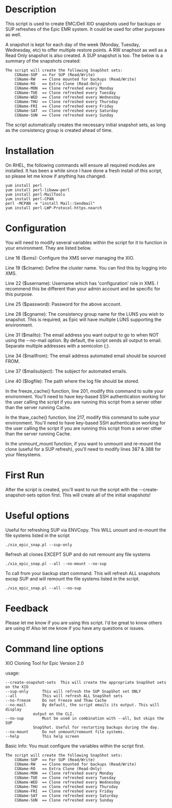 # Description
This script is used to create EMC/Dell XIO snapshots used for backups or SUP refreshes of the Epic EMR system. It could be used for other purposes as well.

A snapshot is kept for each day of the week (Monday, Tuesday, Wednesday, etc) to offer multiple restore points. A RW snaphsot as well as a Read Only snapshot is also created. A SUP snapshot is too. The below is a summary of the snapshots created:

	The script will create the following SnapShot sets:
		CGName-SUP	== For SUP (Read/Write)
		CGName-RW	== Clone mounted for backups (Read/Write)
		CGName-RO	== Extra Clone (Read-Only)
		CGName-MON	== Clone refreshed every Monday
		CGName-TUE	== Clone refreshed every Tuesday
		CGName-WED	== Clone refreshed every Wednesday
		CGName-THU	== Clone refreshed every Thursday
		CGName-FRI	== Clone refreshed every Friday
		CGName-SAT	== Clone refreshed every Saturday
		CGName-SUN	== Clone refreshed every Sunday

The script automatically creates the necessary initial snapshot sets, as long as the consistency group is created ahead of time.

# Installation

On RHEL, the following commands will ensure all required modules are installed. It has been a while since I have done a fresh install of this script, so please let me know if anything has changed.

	yum install perl
	yum install perl-libwww-perl
	yum install perl-MailTools
	yum install perl-CPAN
	perl -MCPAN -e "install Mail::Sendmail"
	yum install perl-LWP-Protocol-https.noarch

# Configuration

You will need to modify several variables within the script for it to function in your environment. They are listed below.

Line 16 ($xms): Configure the XMS server managing the XIO.

Line 19 ($clname): Define the cluster name. You can find this by logging into XMS.

Line 22 ($username): Username which has 'configuration' role in XMS. I recommend this be different than your admin account and be specific for this purpose.

Line 25 ($password): Password for the above account.

Line 28 ($cgname): The consistency group name for the LUNS you wish to snapshot. This is required, as Epic will have multiple LUNS supporting the environment.

Line 31 ($mailto): The email address you want output to go to when NOT using the --no-mail option. By default, the script sends all output to email. Separate multiple addresses with a semicolon (;).

Line 34 ($mailfrom): The email address automated email should be sourced FROM.

Line 37 ($mailsubject): The subject for automated emails.

Line 40 ($logfile): The path where the log file should be stored.

In the freeze_cache() function, line 201, modify this command to suite your environment. You'll need to have key-based SSH authentication working for the user calling the script if you are running this script from a server other than the server running Cache.

In the thaw_cache() function, line 217, modify this command to suite your environment. You'll need to have key-based SSH authentication working for the user calling the script if you are running this script from a server other than the server running Cache.

In the unmount_mount function, if you want to unmount and re-mount the clone (useful for a SUP refresh), you'll need to modify lines 387 & 388 for your filesystems. 

# First Run

After the script is created, you'll want to run the script with the --create-snapshot-sets option first. This will create all of the initial snapshots!

# Useful options

Useful for refreshing SUP via ENVCopy. This WILL unount and re-mount the file systems listed in the script

	./xio_epic_snap.pl --sup-only

Refresh all clones EXCEPT SUP and do not remount any file systems

	./xio_epic_snap.pl --all --no-mount --no-sup

To call from your backup start command. This will refresh ALL snapshots excep SUP and will remount the file systems listed in the script.

	./xio_epic_snap.pl --all --no-sup

# Feedback

Please let me know if you are using this script. I'd be great to know others are using it! Also let me know if you have any questions or issues.

# Command line options

XIO Cloning Tool for Epic
Version 2.0

usage:

	--create-snapshot-sets	This will create the appropriate SnapShot sets on the XIO
	--sup-only		This will refresh the SUP SnapShot set ONLY
	--all			This will refresh ALL SnapShot sets
	--no-freeze		Do not Freeze and Thaw Cache
	--no-mail		By default, the script emails its output. This will display
				output on the CLI.
	--no-sup		Must be used in combination with --all, but skips the SUP
				SnapShot. Useful for restarting backups during the day.
	--no-mount		Do not unmount/remount file systems.
	--help			This help screen
	

Basic Info:
	You must configure the variables within the script first.

	The script will create the following SnapShot sets:
		CGName-SUP	== For SUP (Read/Write)
		CGName-RW	== Clone mounted for backups (Read/Write)
		CGName-RO	== Extra Clone (Read-Only)
		CGName-MON	== Clone refreshed every Monday
		CGName-TUE	== Clone refreshed every Tuesday
		CGName-WED	== Clone refreshed every Wednesday
		CGName-THU	== Clone refreshed every Thursday
		CGName-FRI	== Clone refreshed every Friday
		CGName-SAT	== Clone refreshed every Saturday
		CGName-SUN	== Clone refreshed every Sunday

